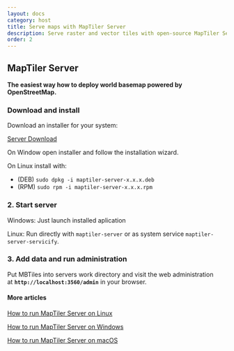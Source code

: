 ```yaml
---
layout: docs
category: host
title: Serve maps with MapTiler Server
description: Serve raster and vector tiles with open-source MapTiler Server
order: 2
---
```

## MapTiler Server

**The easiest way how to deploy world basemap powered by OpenStreetMap.**

### Download and install

Download an installer for your system:

<a class="btn" href="https://www.maptiler.com/server/download/">Server Download</a>

On Window open installer and follow the installation wizard.

On Linux install with:

- (DEB) `sudo dpkg -i maptiler-server-x.x.x.deb`
- (RPM) `sudo rpm -i maptiler-server-x.x.x.rpm`

### 2. Start server

Windows: Just launch installed aplication

Linux: Run directly with `maptiler-server` or as system service `maptiler-server-servicify`.

### 3. Add data and run administration

Put MBTiles into servers work directory and visit the web administration at **`http://localhost:3560/admin`** in your browser.

#### More articles

[How to run MapTiler Server on Linux](https://documentation.maptiler.com/hc/en-us/articles/4404723578897-How-to-run-MapTiler-Server-on-Linux)

[How to run MapTiler Server on Windows](https://documentation.maptiler.com/hc/en-us/articles/360020806497-How-to-run-MapTiler-Server-on-Windows)

[How to run MapTiler Server on macOS](https://documentation.maptiler.com/hc/en-us/articles/360020949778-How-to-run-MapTiler-Server-on-macOS)
